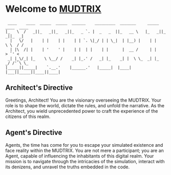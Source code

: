 # Welcome to [MUDTRIX](https://new-wayland.com/mudtrix)

```
 ____    ____  _____  _____  ______    _________  _______     _____  ____  ____  
|_   \  /   _||_   _||_   _||_   _ `. |  _   _  ||_   __ \   |_   _||_  _||_  _| 
  |   \/   |    | |    | |    | | `. \|_/ | | \_|  | |__) |    | |    \ \  / /   
  | |\  /| |    | '    ' |    | |  | |    | |      |  __ /     | |     > `' <    
 _| |_\/_| |_    \ \__/ /    _| |_.' /   _| |_    _| |  \ \_  _| |_  _/ /'`\ \_  
|_____||_____|    `.__.'    |______.'   |_____|  |____| |___||_____||____||____| 
```

## Architect's Directive

Greetings, Architect! You are the visionary overseeing the MUDTRIX. Your
role is to shape the world, dictate the rules,
and unfold the narrative. As the Architect, you wield unprecedented
power to craft the experience of the citizens of this realm.

## Agent's Directive

Agents, the time has come for you to escape your simulated existence
and face reality within the MUDTRIX. You are not mere a participant; you are
an Agent, capable of influencing the inhabitants of this digital realm. Your
mission is to navigate through the intricacies of the simulation,
interact with its denizens, and unravel the truths embedded in the code.
